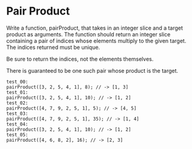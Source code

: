 # Pair Product

Write a function, pairProduct, that takes in an integer slice and a target product as arguments. The function should return an integer slice containing a pair of indices whose elements multiply to the given target. The indices returned must be unique.

Be sure to return the indices, not the elements themselves.

There is guaranteed to be one such pair whose product is the target.

```
test_00:
pairProduct([3, 2, 5, 4, 1], 8); // -> [1, 3]
test_01:
pairProduct([3, 2, 5, 4, 1], 10); // -> [1, 2]
test_02:
pairProduct([4, 7, 9, 2, 5, 1], 5); // -> [4, 5]
test_03:
pairProduct([4, 7, 9, 2, 5, 1], 35); // -> [1, 4]
test_04:
pairProduct([3, 2, 5, 4, 1], 10); // -> [1, 2]
test_05:
pairProduct([4, 6, 8, 2], 16); // -> [2, 3]
```

